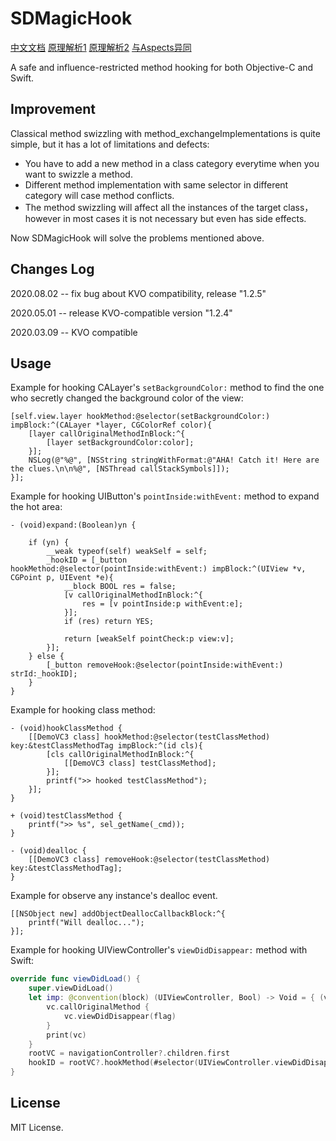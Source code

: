 # SDMagicHook

[中文文档](./README_CN.md)   [ 原理解析1](https://mp.weixin.qq.com/s/wxigL1Clem1dR8Nkt8LLMw) [原理解析2](https://mp.weixin.qq.com/s?__biz=MzI1MzYzMjE0MQ==&mid=2247486231&idx=1&sn=1c6584e9dcc3edf71c42cf396bcab051&chksm=e9d0c0f5dea749e34bf23de8259cbc7c868d3c8a6fc56c4366412dfb03eac8f037ee1d8668a1&token=1383088962&lang=zh_CN#rd)   [ 与Aspects异同](https://github.com/larksuite/SDMagicHook/issues/3)

A safe and influence-restricted method hooking for both Objective-C and Swift.

## Improvement

Classical method swizzling with method_exchangeImplementations is quite simple, but it has a lot of limitations and defects:

- You have to add a new method in a class category everytime when you want to swizzle a method.
- Different method implementation with same selector in different category will case method conflicts.
- The method swizzling will affect all the instances of the target class，however in most cases it is not necessary but even has side effects.

Now SDMagicHook will solve the problems mentioned above.

## Changes Log
2020.08.02 -- fix bug about KVO compatibility, release "1.2.5"

2020.05.01 -- release KVO-compatible version "1.2.4"

2020.03.09 -- KVO compatible 

## Usage

Example for hooking CALayer's `setBackgroundColor:` method to find the one who secretly changed the background color of the view:

```objc
[self.view.layer hookMethod:@selector(setBackgroundColor:) impBlock:^(CALayer *layer, CGColorRef color){
    [layer callOriginalMethodInBlock:^{
        [layer setBackgroundColor:color];
    }];
    NSLog(@"%@", [NSString stringWithFormat:@"AHA! Catch it! Here are the clues.\n\n%@", [NSThread callStackSymbols]]);
}];
```

Example for hooking UIButton's `pointInside:withEvent:` method to expand the hot area:

```objc
- (void)expand:(Boolean)yn {

    if (yn) {
        __weak typeof(self) weakSelf = self;
        _hookID = [_button hookMethod:@selector(pointInside:withEvent:) impBlock:^(UIView *v, CGPoint p, UIEvent *e){
            __block BOOL res = false;
            [v callOriginalMethodInBlock:^{
                res = [v pointInside:p withEvent:e];
            }];
            if (res) return YES;

            return [weakSelf pointCheck:p view:v];
        }];
    } else {
        [_button removeHook:@selector(pointInside:withEvent:) strId:_hookID];
    }
}
```

Example for hooking class method:

```objc
- (void)hookClassMethod {
    [[DemoVC3 class] hookMethod:@selector(testClassMethod) key:&testClassMethodTag impBlock:^(id cls){
        [cls callOriginalMethodInBlock:^{
            [[DemoVC3 class] testClassMethod];
        }];
        printf(">> hooked testClassMethod");
    }];
}

+ (void)testClassMethod {
    printf(">> %s", sel_getName(_cmd));
}

- (void)dealloc {
    [[DemoVC3 class] removeHook:@selector(testClassMethod) key:&testClassMethodTag];
}
```
Example for observe any instance's dealloc event. 
```objc
[[NSObject new] addObjectDeallocCallbackBlock:^{
    printf("Will dealloc...");
}];
```

Example for hooking UIViewController's `viewDidDisappear:` method with Swift:

```swift
override func viewDidLoad() {
    super.viewDidLoad()
    let imp: @convention(block) (UIViewController, Bool) -> Void = { (vc, flag) in
        vc.callOriginalMethod {
            vc.viewDidDisappear(flag)
        }
        print(vc)
    }
    rootVC = navigationController?.children.first
    hookID = rootVC?.hookMethod(#selector(UIViewController.viewDidDisappear(_:)), impBlock: imp)
}
```

## License

MIT License.




